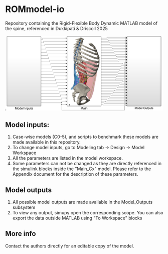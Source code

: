# ROMmodel-io
Repository containing the Rigid-Flexible Body Dynamic MATLAB model of the spine, referenced in Dukkipati & Driscoll 2025 


[![Schematic of the RFBD Input-Output model. Click for video.](schematic.png)](ROMvideo.mp4)



## Model inputs:

1. Case-wise models (C0-5), and scripts to benchmark these models are made available in this repository.
2. To change model inputs, go to Modeling tab -> Design -> Model Workspace
2. All the parameters are listed in the model workspace.
3. Some parameters can not be changed as they are directly referenced in the simulink blocks inside the "Main_Cx" model. Please refer to the Appendix document for the description of these parameters.

## Model outputs

1. All possible model outputs are made available in the Model_Outputs subsystem
2. To view any output, simupy open the corresponding scope. You can also export the data outside MATLAB using "To Workspace" blocks

## More info

Contact the authors directly for an editable copy of the model.